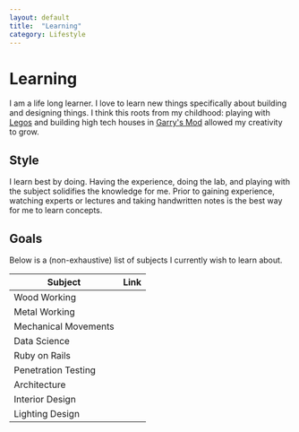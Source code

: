 ```yaml
---
layout: default
title:  "Learning"
category: Lifestyle
---
```


# Learning
I am a life long learner. I love to learn new things specifically
about building and designing things. I think this roots from my
childhood: playing with [Legos](https://www.lego.com/en-us) and
building high tech houses in [Garry's Mod](https://gmod.facepunch.com/)
allowed my creativity to grow.

## Style
I learn best by doing. Having the experience, doing the lab, and
playing with the subject solidifies the knowledge for me. Prior to
gaining experience, watching experts or lectures and taking handwritten
notes is the best way for me to learn concepts.

## Goals
Below is a (non-exhaustive) list of subjects I currently wish to
learn about.

| Subject | Link |
| ------- | ---- |
| Wood Working | |
| Metal Working | |
| Mechanical Movements | |
| Data Science | |
| Ruby on Rails | |
| Penetration Testing | |
| Architecture | |
| Interior Design | |
| Lighting Design | |
